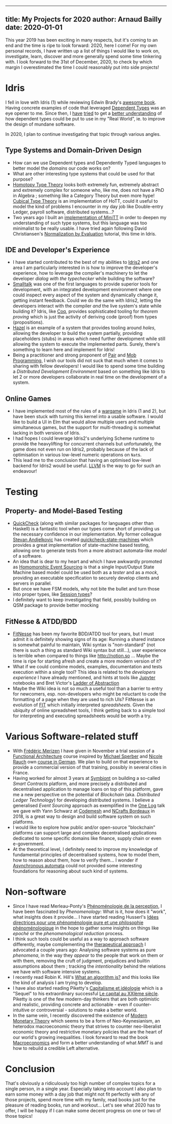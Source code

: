 ------------
title: My Projects for 2020
author: Arnaud Bailly
date: 2020-01-01
------------

This year 2019 has been exciting in many respects, but it's coming to an end and the time is ripe to look forward: 2020, here I come!
For my own personal records, I have written up a list of things I would like to work on, investigate, learn, discover and more generally spend some time tinkering with. I look forward to the 31st of December, 2020, to check by which margin I overestimated the time I could reasonably put into side projects!

# Idris

I fell in love with Idris (1) while reviewing Edwin Brady's [awesome book](https://www.manning.com/books/type-driven-development-with-idris). Having concrete examples of code that leveraged [Dependent Types](https://en.wikipedia.org/wiki/Dependent_type) was an eye opener to me. Since then, I [have](http://abailly.github.io/posts/dependently-typed-accounting.html) [tried](http://abailly.github.io/posts/dependently-typed-date.html) to get a [better understanding](http://abailly.github.io/posts/dependent-types-ddd.html) of how dependent types could be put to use in my "Real World", ie. to improve the design of mundane software.

In 2020, I plan to continue investigating that topic through various angles.

## Type Systems and Domain-Driven Design

* How can we use Dependent types and Dependently Typed languages to better model the _domains_ our code works on?
* What are other interesting type systems that could be used for that purpose?
* [Homotopy Type Theory](https://en.wikipedia.org/wiki/Homotopy_type_theory) looks both extremely fun, extremely abstract and extremely complex for someone who, like me, does not have a PhD in Algebra ; something like a Category Theory but even more hype! [Cubical Type Theory](https://github.com/mortberg/cubicaltt) is an implementation of HoTT, could it useful to model the kind of problems I encounter in my day job like Double-entry Ledger, payroll software, distributed systems...?
* Two years ago I built an [implementation of MiniTT](https://github.com/abailly/xxi-century-typed/tree/master/minilang) in order to deepen my understanding of such type systems, but this language was too minimalist to be really usable. I have tried again following David Christiansen's [Normalization by Evaluation](http://davidchristiansen.dk/tutorials/nbe/) tutorial, this time in Idris.

## IDE and Developer's Experience

* I have started contributed to the best of my abilities to [Idris2](https://github.com/edwinb/Idris2) and one area I am particularly interested in is how to improve the developer's experience, how to leverage the compiler's machinery to let the developer _dialog with the typechecker_ while building the software?
* [Smalltalk](https://en.wikipedia.org/wiki/Smalltalk) was one of the first languages to provide superior tools for development, with an integrated development environment where one could inspect every aspect of the system and dynamically change it, getting instant feedback. Could we do the same with Idris2, letting the developers interact with the compiler _and_ the live system's state while building it? Idris, like [Coq](https://coq.inria.fr/), provides sophisticated tooling for _theorem proving_ which is just the activity of deriving code (proof) from types (propositions).
* [Hazel](https://github.com/hazelgrove/hazel) is an example of a system that provides tooling around _holes_, allowing the developer to build the system partially, providing placeholders (stubs) in areas which need further development while still allowing the system to execute the implemented parts. Surely, there's something to learn here and implement for Idris!
* Being a practitioner and strong proponent of [Pair](https://www.jamesshore.com/Agile-Book/pair_programming.html) and [Mob Programming](https://en.wikipedia.org/wiki/Mob_programming), I wish our tools did not suck that much when it comes to sharing with fellow developers! I would like to spend some time building a _Distributed Development Environment_ based on something like Idris to let 2 or more developers collaborate in real time on the development of a system.

## Online Games

* I have implemented most of the rules of a [wargame](https://github.com/abailly/hsgames/tree/master/bautzen1945) in Idris (1 and 2), but have been stuck with turning this kernel into a usable software. I would like to build a UI in Elm that would allow multiple users and multiple simultaneous games, but the support for multi-threading is somewhat lacking in both versions of Idris.
* I had hopes I could leverage Idris2's underlying Scheme runtime to provide the heavylifting for concurrent channels but unfortunately, the game does not even run on Idris2, probably because of the lack of optimisation in various low-level numeric operations on `Nat`s.
* This lead me to the conclusion that having an optimised low-level backend for Idris2 would be useful. [LLVM](https://llvm.org/) is the way to go for such an endeavour!

# Testing

## Property- and Model-Based Testing

* [QuickCheck](https://hackage.haskell.org/package/QuickCheck) (along with similar packages for languages other than Haskell) is a fantastic tool when our types come short of providing us the necessary confidence in our implementation. My former colleague [Stevan Andjelkovic](https://bobkonf.de/2018/andjelkovic.html) has created [quickcheck-state-machines](https://github.com/advancedtelematic/quickcheck-state-machine/) which provides a great implementation of state-machine based testing, allowing one to generate tests from a more abstract automata-like _model_ of a software.
* An idea that is dear to my heart and which I have awkwardly promoted as [Homomorphic Event Sourcing](https://github.com/aleryo/homomorphic-event-sourcing) is that a single Input/Output State Machine based model could be used both as a _tester_ and as a _mock_, providing an executable specification to securely develop clients and servers in parallel.
* But once we have FSM models, why not bite the bullet and turn those into proper types, like [Session types](http://simonjf.com/2016/05/28/session-type-implementations.html)?
* I definitely want to keep investigating that field, possibly building on QSM package to provide better mocking

## FitNesse & ATDD/BDD

* [FitNesse](http://fitnesse.org) has been my favorite BDD/ATDD tool for years, but I must admit it is definitely showing signs of its age: Running a shared instance is somewhat painful to maintain, Wiki syntax is "non-standard" (not there is such a thing as standard Wiki syntax but still...), user experience is terrible when compared to things like http://notion.so ... Maybe the time is ripe for starting afresh and create a more modern version of it?
* What if we could combine models, examples, documentation and tests execution within a single tool? This idea is related to the _developers experience_ I have already mentioned, and hints at tools like [Jupyter](https://jupyter.org/) notebooks and Bret Victor's [Ladder of Abstraction](http://worrydream.com/LadderOfAbstraction/)
* Maybe the Wiki idea is not so much a useful tool than a barrier to entry for newcomers, esp. non-developers who might be reluctant to code the formatting of a page when they are used to rich UIs? FitNesse is an evolution of [FIT](http://fit.c2.com/) which initially interpreted _spreadsheets_. Given the ubiquity of online spreadsheet tools, I think getting back to a simple tool for interpreting and executing spreadsheets would be worth a try.

# Various Software-related stuff

* With [Frédéric Merizen](https://www.linkedin.com/in/fredericmerizen/?originalSubdomain=fr) I have given in November a trial session of a [Functional Architecture]() course inspired by [Michael Sperber](https://www.deinprogramm.de/sperber/) and [Nicole Rauch](https://nicolerauch.de/) own [course in German](https://www.isaqb.org/wp-content/uploads/2018/09/isaqb-Lehrplan-advanced-FUNAR_1.0.pdf). We plan to build on that experience to provide a commercial version of that training, possibly in several cities in France.
* Having worked for almost 3 years at [Symbiont](https://symbiont.io) on building a so-called _Smart Contracts_ platform, and more precisely a distributed and decentralised application to manage loans on top of this platform, gave me a new perspective on the potential of _Blockchain_ (aka. _Distributed Ledger Technology_) for developing distributed systems. I believe a generalised _Event Sourcing_ approach as exemplified in the [One Log](https://github.com/aleryo/one-log) talk we gave with Yann Schwarz at [Codemesh](https://www.youtube.com/watch?v=zKtCsODXjbw) and [NCrafts Bordeaux](https://bordeaux.ncrafts.io/2018/) in 2018, is a great way to design and build software system on such platforms.
* I would like to explore how public and/or open-source "blockchain" platforms can support large and complex decentralised applications dedicated to some specific domains like finance, supply chain or even e-government.
* At the theoretical level, I definitely need to improve my knowledge of fundamental principles of decentralised systems, how to model them, how to reason about them, how to verify them... I wonder if [Asynchronous automata](http://www.numdam.org/article/ITA_1987__21_2_99_0.pdf) could not provided some interesting foundations for reasoning about such kind of systems.

# Non-software

* Since I have read Merleau-Ponty's [Phénoménologie de la perception](http://abailly.github.io/posts/pheno-perception.html), I have been fascinated by _Phenomenology_: What is it, how does it "work", what insights does it provide... I have started reading Husserl's [Idées directrices pour une phénoménologie pure et une philosophie phénoménologique](http://www.gallimard.fr/Catalogue/GALLIMARD/Bibliotheque-de-Philosophie/Idees-directrices-pour-une-phenomenologie-pure-et-une-philosophie-phenomenologique) in the hope to gather some insights on things like _epoché_ or the _phenomenological reduction_ process.
* I think such tools could be useful as a way to approach software differently, maybe complementing the [therapeutical approach](http://abailly.github.io/posts/therapeutique-du-code.html) I advocated a couple years ago: Analysing software systems as pure _phenomena_, in the way they _appear_ to the people that work on them or with them, removing the cruft of judgment, prejudices and builtin assumptions about them ; tracking the _intentionality_ behind the relations we have with software intensive systems.
* I recently read Robin K. Hill's [What an algorithm is?](https://link.springer.com/article/10.1007/s13347-014-0184-5) and this looks like the kind of analysis I am trying to develop.
* I have also started reading Piketty's [Capitalisme et idéologie](https://www.seuil.com/ouvrage/capital-et-ideologie-thomas-piketty/9782021338041) which is a "Sequel" to his extraordinary successful [Le capital au XXIème siècle](http://www.seuil.com/ouvrage/le-capital-au-xxie-siecle-thomas-piketty/9782021082289). Piketty is one of the few modern-day thinkers that are both optimistic and realistic, providing concrete and actionable - even if counter-intuitive or controversial - solutions to make a better world.
* In the same vein, I recently discovered the existence of [Modern Monetary Theory](https://en.wikipedia.org/wiki/Modern_Monetary_Theory) which seems to be a form of Neo-Keynesianism, an heterodox macroeconomic theory that strives to counter neo-liberalist economic theory and restrictive monetary policies that are the heart of our world's growing inequalities. I look forward to read the book [Macroeconomics](https://www.amazon.fr/gp/product/1137610662/ref=ppx_yo_dt_b_asin_title_o00_s00?ie=UTF8&psc=1) and form a better understanding of what _MMT_ is and how to rebuild a credible Left alternative.

# Conclusion

That's obviously a ridiculously too high number of complex topics for a single person, in a single year. Especially taking into account I also plan to earn some money with a day job that might not fit perfectly with any of those projects, spend more time with my family, read books just for the pleasure of reading books, run and workout... Let's see what 2020 has to offer, I will be happy if I can make some decent progress on one or two of those topics!
